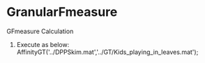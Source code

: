 # GranularFmeasure
GFmeasure Calculation

1. Execute as below:
AffinityGT('../DPPSkim.mat','../GT/Kids_playing_in_leaves.mat');
